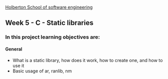 [Holberton School of software engineering](https://www.holbertonschool.com)

## Week 5 - C - Static libraries

### In this project learning objectives are:

#### General

- What is a static library, how does it work, how to create one, and how to use it
- Basic usage of ar, ranlib, nm
